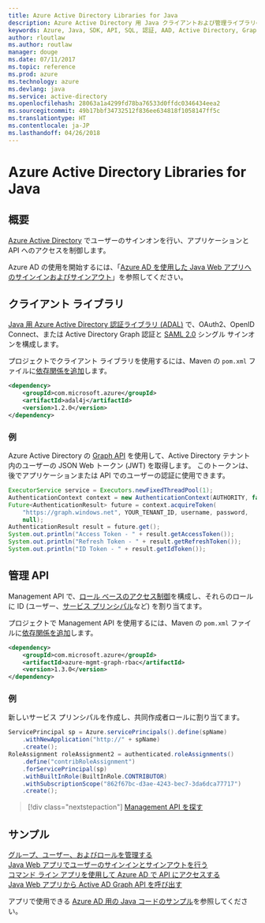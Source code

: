 ```yaml
---
title: Azure Active Directory Libraries for Java
description: Azure Active Directory 用 Java クライアントおよび管理ライブラリのリファレンス ドキュメント
keywords: Azure, Java, SDK, API, SQL, 認証, AAD, Active Directory, Graph, OAuth 2.0
author: rloutlaw
ms.author: routlaw
manager: douge
ms.date: 07/11/2017
ms.topic: reference
ms.prod: azure
ms.technology: azure
ms.devlang: java
ms.service: active-directory
ms.openlocfilehash: 28063a1a4299fd78ba76533d0ffdc0346434eea2
ms.sourcegitcommit: 49b17bbf34732512f836ee634818f1058147ff5c
ms.translationtype: HT
ms.contentlocale: ja-JP
ms.lasthandoff: 04/26/2018
---
```

# <a name="azure-active-directory-libraries-for-java"></a>Azure Active Directory Libraries for Java

## <a name="overview"></a>概要

[Azure Active Directory](/azure/active-directory/active-directory-whatis) でユーザーのサインオンを行い、アプリケーションと API へのアクセスを制御します。

Azure AD の使用を開始するには、「[Azure AD を使用した Java Web アプリへのサインインおよびサインアウト](/azure/active-directory/develop/active-directory-devquickstarts-webapp-java)」を参照してください。

## <a name="client-library"></a>クライアント ライブラリ

[Java 用 Azure Active Directory 認証ライブラリ (ADAL)](https://github.com/AzureAD/azure-activedirectory-library-for-java) で、OAuth2、OpenID Connect、または Active Directory Graph 認証と [SAML 2.0](https://docs.microsoft.com/azure/active-directory/develop/active-directory-saml-protocol-reference) シングル サインオンを構成します。

プロジェクトでクライアント ライブラリを使用するには、Maven の `pom.xml` ファイルに[依存関係を追加](https://maven.apache.org/guides/getting-started/index.html#How_do_I_use_external_dependencies)します。

```XML
<dependency>
    <groupId>com.microsoft.azure</groupId>
    <artifactId>adal4j</artifactId>
    <version>1.2.0</version>
</dependency>
```   

### <a name="example"></a>例

Azure Active Directory の [Graph API](https://docs.microsoft.com/azure/active-directory/develop/active-directory-graph-api) を使用して、Active Directory テナント内のユーザーの JSON Web トークン (JWT) を取得します。 このトークンは、後でアプリケーションまたは API でのユーザーの認証に使用できます。

```java
ExecutorService service = Executors.newFixedThreadPool(1);
AuthenticationContext context = new AuthenticationContext(AUTHORITY, false, service);
Future<AuthenticationResult> future = context.acquireToken(
    "https://graph.windows.net", YOUR_TENANT_ID, username, password,
    null);
AuthenticationResult result = future.get();
System.out.println("Access Token - " + result.getAccessToken());
System.out.println("Refresh Token - " + result.getRefreshToken());
System.out.println("ID Token - " + result.getIdToken());
```

## <a name="management-api"></a>管理 API

Management API で、[ロール ベースのアクセス制御](/azure/active-directory/role-based-access-control-what-is)を構成し、それらのロールに ID (ユーザー、[サービス プリンシパル](https://docs.microsoft.com/azure/active-directory/develop/active-directory-application-objects)など) を割り当てます。 

プロジェクトで Management API を使用するには、Maven の `pom.xml` ファイルに[依存関係を追加](https://maven.apache.org/guides/getting-started/index.html#How_do_I_use_external_dependencies)します。

```XML
<dependency>
    <groupId>com.microsoft.azure</groupId>
    <artifactId>azure-mgmt-graph-rbac</artifactId>
    <version>1.3.0</version>
</dependency>
```

### <a name="example"></a>例 

新しいサービス プリンシパルを作成し、共同作成者ロールに割り当てます。

```java
ServicePrincipal sp = Azure.servicePrincipals().define(spName)
    .withNewApplication("http://" + spName)
    .create();
RoleAssignment roleAssignment2 = authenticated.roleAssignments()
    .define("contribRoleAssignment")
    .forServicePrincipal(sp)
    .withBuiltInRole(BuiltInRole.CONTRIBUTOR)
    .withSubscriptionScope("862f67bc-d3ae-4243-bec7-3da6dca77717")
    .create();
```

> [!div class="nextstepaction"]
> [Management API を探す](/java/api/overview/azure/activedirectory/management)


## <a name="samples"></a>サンプル

[グループ、ユーザー、およびロールを管理する](https://github.com/Azure-Samples/aad-java-browse-graph-and-manage-roles)    
[Java Web アプリでユーザーのサインインとサインアウトを行う](https://github.com/Azure-Samples/active-directory-java-webapp-openidconnect)    
[コマンド ライン アプリを使用して Azure AD で API にアクセスする](https://github.com/Azure-Samples/active-directory-java-native-headless)   
[Java Web アプリから Active AD Graph API を呼び出す](https://github.com/Azure-Samples/active-directory-java-graphapi-web/)  

アプリで使用できる [Azure AD 用の Java コードのサンプル](https://azure.microsoft.com/en-us/resources/samples/?term=active+directory&platform=java)を参照してください。
